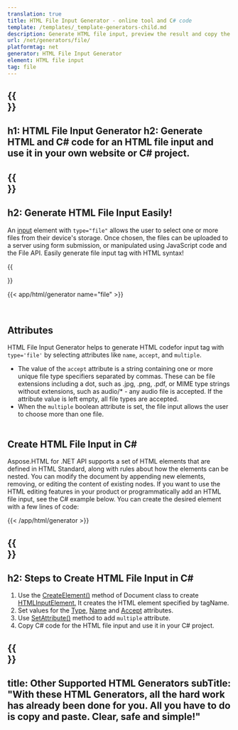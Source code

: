 ```yaml
---
translation: true
title: HTML File Input Generator - online tool and C# code
template: /templates/_template-generators-child.md
description: Generate HTML file input, preview the result and copy the generated HTML and C# code to your website.
url: /net/generators/file/
platformtag: net
generator: HTML File Input Generator
element: HTML file input
tag: file
---
```


{{<section banner>}}
---
h1: HTML File Input Generator
h2: Generate HTML and C# code for an HTML file input and use it in your own website or C# project.
---

{{<section overview>}}
---
h2: Generate HTML File Input Easily!
---

An [input](https://html.spec.whatwg.org/multipage/input.html#the-input-element) element with `type="file"` allows the user to select one or more files from their device's storage. Once chosen, the files can be uploaded to a server using form submission, or manipulated using JavaScript code and the File API. Easily generate file input tag with HTML syntax! 

{{<section plugin>}}

{{< app/html/generator name="file" >}}

<br>
<h2> Attributes </h2>

HTML File Input Generator helps to generate HTML codefor input tag with `type='file'` by selecting attributes like `name`, `accept`, and `multiple`. 
 - The value of the `accept` attribute is a string containing one or more unique file type specifiers separated by commas. These can be file extensions including a dot, such as .jpg, .png, .pdf, or MIME type strings without extensions, such as audio/* - any audio file is accepted. If the attribute value is left empty, all file types are accepted. 
 - When the `multiple` boolean attribute is set, the file input allows the user to choose more than one file.
<br><br>

<h2> Create HTML File Input in C#</h2>

Aspose.HTML for .NET API supports a set of HTML elements that are defined in HTML Standard, along with rules about how the elements can be nested. You can modify the document by appending new elements, removing, or editing the content of existing nodes. If you want to use the HTML editing features in your product or programmatically add an HTML file input, see the C# example below. You can create the desired element with a few lines of code:

{{< /app/html/generator >}}

{{<section steps>}}
---
h2: Steps to Create HTML File Input in C#
---

1. Use the [CreateElement()](https://reference.aspose.com/html/net/aspose.html.dom/document/createelement/) method of Document class to create [HTMLInputElement.](https://reference.aspose.com/html/net/aspose.html/htmlinputelement/) It creates the HTML element specified by tagName.
1. Set values for the [Type](https://reference.aspose.com/html/net/aspose.html/htmlinputelement/type/), [Name](https://reference.aspose.com/html/net/aspose.html/htmlinputelement/name/) and [Accept](https://reference.aspose.com/html/net/aspose.html/htmlinputelement/accept/) attributes.
1. Use [SetAttribute()](https://reference.aspose.com/html/net/aspose.html.dom/element/setattribute/) method to add `multiple` attribute.
1. Copy C# code for the HTML file input and use it in your C# project.

{{<section other-generators>}}
---
title: Other Supported HTML Generators
subTitle: "With these HTML Generators, all the hard work has already been done for you. All you have to do is copy and paste. Clear, safe and simple!"
---